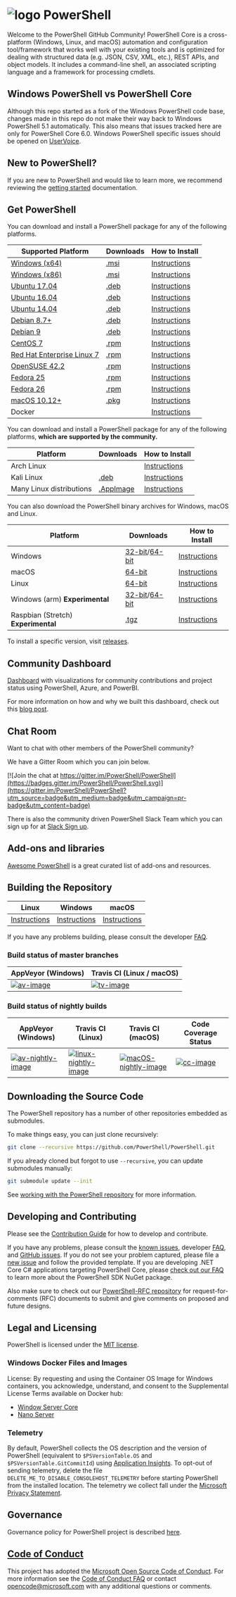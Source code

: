 # ![logo][] PowerShell

Welcome to the PowerShell GitHub Community!
PowerShell Core is a cross-platform (Windows, Linux, and macOS) automation and configuration tool/framework that works well with your existing tools and is optimized
for dealing with structured data (e.g. JSON, CSV, XML, etc.), REST APIs, and object models.
It includes a command-line shell, an associated scripting language and a framework for processing cmdlets.

[logo]: https://raw.githubusercontent.com/PowerShell/PowerShell/master/assets/ps_black_64.svg?sanitize=true

## Windows PowerShell vs PowerShell Core

Although this repo started as a fork of the Windows PowerShell code base, changes made in this repo do not make their way back to Windows PowerShell 5.1 automatically.
This also means that issues tracked here are only for PowerShell Core 6.0.
Windows PowerShell specific issues should be opened on [UserVoice][].

[UserVoice]: https://windowsserver.uservoice.com/forums/301869-powershell

## New to PowerShell?

If you are new to PowerShell and would like to learn more, we recommend reviewing the [getting started][] documentation.

[getting started]: https://github.com/PowerShell/PowerShell/tree/master/docs/learning-powershell

## Get PowerShell

You can download and install a PowerShell package for any of the following platforms.

| Supported Platform                         | Downloads               | How to Install                |
| -------------------------------------------| ------------------------| ----------------------------- |
| [Windows (x64)][corefx-win]                | [.msi][rl-windows-64]   | [Instructions][in-windows]    |
| [Windows (x86)][corefx-win]                | [.msi][rl-windows-86]   | [Instructions][in-windows]    |
| [Ubuntu 17.04][corefx-linux]               | [.deb][rl-ubuntu17]     | [Instructions][in-ubuntu17]   |
| [Ubuntu 16.04][corefx-linux]               | [.deb][rl-ubuntu16]     | [Instructions][in-ubuntu16]   |
| [Ubuntu 14.04][corefx-linux]               | [.deb][rl-ubuntu14]     | [Instructions][in-ubuntu14]   |
| [Debian 8.7+][corefx-linux]                | [.deb][rl-debian8]      | [Instructions][in-deb8]       |
| [Debian 9][corefx-linux]                   | [.deb][rl-debian9]      | [Instructions][in-deb9]       |
| [CentOS 7][corefx-linux]                   | [.rpm][rl-centos]       | [Instructions][in-centos]     |
| [Red Hat Enterprise Linux 7][corefx-linux] | [.rpm][rl-centos]       | [Instructions][in-rhel7]      |
| [OpenSUSE 42.2][corefx-linux]              | [.rpm][rl-centos]       | [Instructions][in-opensuse422]|
| [Fedora 25][corefx-linux]                  | [.rpm][rl-centos]       | [Instructions][in-fedora25]   |
| [Fedora 26][corefx-linux]                  | [.rpm][rl-centos]       | [Instructions][in-fedora26]   |
| [macOS 10.12+][corefx-macos]               | [.pkg][rl-macos]        | [Instructions][in-macos]      |
| Docker                                     |                         | [Instructions][in-docker]     |

You can download and install a PowerShell package for any of the following platforms, **which are supported by the community.**

| Platform                 | Downloads               | How to Install                |
| -------------------------| ------------------------| ----------------------------- |
| Arch Linux               |                         | [Instructions][in-archlinux]  |
| Kali Linux               | [.deb][rl-ubuntu16]     | [Instructions][in-kali]       |
| Many Linux distributions | [.AppImage][rl-ai]      | [Instructions][in-appimage]   |

You can also download the PowerShell binary archives for Windows, macOS and Linux.

| Platform                            | Downloads                                        | How to Install                 |
| ------------------------------------| ------------------------------------------------ | ------------------------------ |
| Windows                             | [32-bit][rl-winx86-zip]/[64-bit][rl-winx64-zip]  | [Instructions][in-windows-zip] |
| macOS                               | [64-bit][rl-macos-tar]                           | [Instructions][in-tar]         |
| Linux                               | [64-bit][rl-linux-tar]                           | [Instructions][in-tar]         |
| Windows (arm) **Experimental**      | [32-bit][rl-winarm]/[64-bit][rl-winarm64]        | [Instructions][in-windows-zip] |
| Raspbian (Stretch) **Experimental** | [.tgz][rl-raspbian]                              | [Instructions][in-raspbian]    |

[rl-windows-64]: https://github.com/PowerShell/PowerShell/releases/download/v6.0.1/PowerShell-6.0.1-win-x64.msi
[rl-windows-86]: https://github.com/PowerShell/PowerShell/releases/download/v6.0.1/PowerShell-6.0.1-win-x86.msi
[rl-ubuntu17]: https://github.com/PowerShell/PowerShell/releases/download/v6.0.1/powershell_6.0.1-1.ubuntu.17.04_amd64.deb
[rl-ubuntu16]: https://github.com/PowerShell/PowerShell/releases/download/v6.0.1/powershell_6.0.1-1.ubuntu.16.04_amd64.deb
[rl-ubuntu14]: https://github.com/PowerShell/PowerShell/releases/download/v6.0.1/powershell_6.0.1-1.ubuntu.14.04_amd64.deb
[rl-debian8]: https://github.com/PowerShell/PowerShell/releases/download/v6.0.1/powershell_6.0.1-1.debian.8_amd64.deb
[rl-debian9]: https://github.com/PowerShell/PowerShell/releases/download/v6.0.1/powershell_6.0.1-1.debian.9_amd64.deb
[rl-centos]: https://github.com/PowerShell/PowerShell/releases/download/v6.0.1/powershell-6.0.1-1.rhel.7.x86_64.rpm
[rl-ai]: https://github.com/PowerShell/PowerShell/releases/download/v6.0.1/PowerShell-6.0.1-x86_64.AppImage
[rl-macos]: https://github.com/PowerShell/PowerShell/releases/download/v6.0.1/powershell-6.0.1-osx.10.12-x64.pkg
[rl-winarm]: https://github.com/PowerShell/PowerShell/releases/download/v6.0.1/PowerShell-6.0.1-win-arm32.zip
[rl-winarm64]: https://github.com/PowerShell/PowerShell/releases/download/v6.0.1/PowerShell-6.0.1-win-arm64.zip
[rl-winx86-zip]: https://github.com/PowerShell/PowerShell/releases/download/v6.0.1/PowerShell-6.0.1-win-x86.zip
[rl-winx64-zip]: https://github.com/PowerShell/PowerShell/releases/download/v6.0.1/PowerShell-6.0.1-win-x64.zip
[rl-macos-tar]: https://github.com/PowerShell/PowerShell/releases/download/v6.0.1/powershell-6.0.1-osx-x64.tar.gz
[rl-linux-tar]: https://github.com/PowerShell/PowerShell/releases/download/v6.0.1/powershell-6.0.1-linux-x64.tar.gz
[rl-raspbian]: https://github.com/PowerShell/PowerShell/releases/download/v6.0.1/powershell-6.0.1-linux-arm32.tar.gz

[in-windows]: https://docs.microsoft.com/en-us/powershell/scripting/setup/installing-powershell-core-on-windows#msi
[in-ubuntu14]: https://docs.microsoft.com/en-us/powershell/scripting/setup/installing-powershell-core-on-macos-and-linux.md#ubuntu-1404
[in-ubuntu16]: https://docs.microsoft.com/en-us/powershell/scripting/setup/installing-powershell-core-on-macos-and-linux.md#ubuntu-1604
[in-ubuntu17]: https://docs.microsoft.com/en-us/powershell/scripting/setup/installing-powershell-core-on-macos-and-linux.md#ubuntu-1704
[in-deb8]: https://docs.microsoft.com/en-us/powershell/scripting/setup/installing-powershell-core-on-macos-and-linux.md#debian-8
[in-deb9]: https://docs.microsoft.com/en-us/powershell/scripting/setup/installing-powershell-core-on-macos-and-linux.md#debian-9
[in-centos]: https://docs.microsoft.com/en-us/powershell/scripting/setup/installing-powershell-core-on-macos-and-linux.md#centos-7
[in-rhel7]: https://docs.microsoft.com/en-us/powershell/scripting/setup/installing-powershell-core-on-macos-and-linux.md#red-hat-enterprise-linux-rhel-7
[in-opensuse422]: https://docs.microsoft.com/en-us/powershell/scripting/setup/installing-powershell-core-on-macos-and-linux.md#opensuse-422
[in-fedora25]: https://docs.microsoft.com/en-us/powershell/scripting/setup/installing-powershell-core-on-macos-and-linux.md#fedora-25
[in-fedora26]: https://docs.microsoft.com/en-us/powershell/scripting/setup/installing-powershell-core-on-macos-and-linux.md#fedora-26
[in-archlinux]: https://docs.microsoft.com/en-us/powershell/scripting/setup/installing-powershell-core-on-macos-and-linux.md#arch-linux
[in-appimage]: https://docs.microsoft.com/en-us/powershell/scripting/setup/installing-powershell-core-on-macos-and-linux.md#linux-appimage
[in-macos]: https://github.com/PowerShell/PowerShell/tree/master/docs/installation/macos.md
[in-docker]: https://github.com/PowerShell/PowerShell/tree/master/docker
[in-kali]: https://docs.microsoft.com/en-us/powershell/scripting/setup/installing-powershell-core-on-macos-and-linux.md#kali
[in-windows-zip]: https://docs.microsoft.com/en-us/powershell/scripting/setup/installing-powershell-core-on-windows#zip
[in-tar]: https://docs.microsoft.com/en-us/powershell/scripting/setup/installing-powershell-core-on-macos-and-linux.md#binary-archives
[in-raspbian]: https://docs.microsoft.com/en-us/powershell/scripting/setup/installing-powershell-core-on-macos-and-linux.md#raspbian
[corefx-win]:https://github.com/dotnet/core/blob/master/release-notes/2.0/2.0-supported-os.md#windows
[corefx-linux]:https://github.com/dotnet/core/blob/master/release-notes/2.0/2.0-supported-os.md#linux
[corefx-macos]:https://github.com/dotnet/core/blob/master/release-notes/2.0/2.0-supported-os.md#macos

To install a specific version, visit [releases](https://github.com/PowerShell/PowerShell/releases).

## Community Dashboard

[Dashboard](https://aka.ms/psgithubbi) with visualizations for community contributions and project status using PowerShell, Azure, and PowerBI.

For more information on how and why we built this dashboard, check out this [blog post](https://blogs.msdn.microsoft.com/powershell/2017/01/31/powershell-open-source-community-dashboard/).

## Chat Room

Want to chat with other members of the PowerShell community?

We have a Gitter Room which you can join below.

[![Join the chat at https://gitter.im/PowerShell/PowerShell](https://badges.gitter.im/PowerShell/PowerShell.svg)](https://gitter.im/PowerShell/PowerShell?utm_source=badge&utm_medium=badge&utm_campaign=pr-badge&utm_content=badge)

There is also the community driven PowerShell Slack Team which you can sign up for at [Slack Sign up].

[Slack Sign up]: http://slack.poshcode.org

## Add-ons and libraries

[Awesome PowerShell](https://github.com/janikvonrotz/awesome-powershell) is a great curated list of add-ons and resources.

## Building the Repository

| Linux                    | Windows                    | macOS                   |
|--------------------------|----------------------------|------------------------|
| [Instructions][bd-linux] | [Instructions][bd-windows] | [Instructions][bd-macOS] |

If you have any problems building, please consult the developer [FAQ][].

### Build status of master branches

| AppVeyor (Windows)       | Travis CI (Linux / macOS) |
|--------------------------|--------------------------|
| [![av-image][]][av-site] | [![tv-image][]][tv-site] |

### Build status of nightly builds

| AppVeyor (Windows)       | Travis CI (Linux) | Travis CI (macOS) | Code Coverage Status |
|--------------------------|-------------------|-------------------|----------------------|
| [![av-nightly-image][]][av-nightly-site] | [![linux-nightly-image][]][tv-site] | [![macOS-nightly-image][]][tv-site] | [![cc-image][]][cc-site] |

[bd-linux]: https://github.com/PowerShell/PowerShell/tree/master/docs/building/linux.md
[bd-windows]: https://github.com/PowerShell/PowerShell/tree/master/docs/building/windows-core.md
[bd-macOS]: https://github.com/PowerShell/PowerShell/tree/master/docs/building/macos.md

[FAQ]: https://github.com/PowerShell/PowerShell/tree/master/docs/FAQ.md

[tv-image]: https://travis-ci.org/PowerShell/PowerShell.svg?branch=master
[tv-site]: https://travis-ci.org/PowerShell/PowerShell/branches
[av-image]: https://ci.appveyor.com/api/projects/status/nsng9iobwa895f98/branch/master?svg=true
[av-site]: https://ci.appveyor.com/project/PowerShell/powershell
[linux-nightly-image]: https://jimtru1979.blob.core.windows.net/badges/DailyBuildStatus.Linux.svg
[macOS-nightly-image]: https://jimtru1979.blob.core.windows.net/badges/DailyBuildStatus.OSX.svg
[av-nightly-image]: https://ci.appveyor.com/api/projects/status/46yd4jogtm2jodcq?svg=true
[av-nightly-site]: https://ci.appveyor.com/project/PowerShell/powershell-f975h
[cc-site]: https://codecov.io/gh/PowerShell/PowerShell
[cc-image]: https://codecov.io/gh/PowerShell/PowerShell/branch/master/graph/badge.svg

## Downloading the Source Code

The PowerShell repository has a number of other repositories embedded as submodules.

To make things easy, you can just clone recursively:

```sh
git clone --recursive https://github.com/PowerShell/PowerShell.git
```

If you already cloned but forgot to use `--recursive`, you can update submodules manually:

```sh
git submodule update --init
```

See [working with the PowerShell repository](https://github.com/PowerShell/PowerShell/tree/master/docs/git) for more information.

## Developing and Contributing

Please see the [Contribution Guide][] for how to develop and contribute.

If you have any problems, please consult the [known issues][], developer [FAQ][], and [GitHub issues][].
If you do not see your problem captured, please file a [new issue][] and follow the provided template.
If you are developing .NET Core C# applications targeting PowerShell Core, please [check out our FAQ][] to learn more about the PowerShell SDK NuGet package.

Also make sure to check out our [PowerShell-RFC repository](https://github.com/powershell/powershell-rfc) for request-for-comments (RFC) documents to submit and give comments on proposed and future designs.

[check out our FAQ]: https://github.com/PowerShell/PowerShell/tree/master/docs/FAQ.md#where-do-i-get-the-powershell-core-sdk-package
[Contribution Guide]: https://github.com/PowerShell/PowerShell/tree/master/.github/CONTRIBUTING.md
[known issues]: https://github.com/PowerShell/PowerShell/tree/master/docs/KNOWNISSUES.md
[GitHub issues]: https://github.com/PowerShell/PowerShell/issues
[new issue]:https://github.com/PowerShell/PowerShell/issues/new

## Legal and Licensing

PowerShell is licensed under the [MIT license][].

[MIT license]: https://github.com/PowerShell/PowerShell/tree/master/LICENSE.txt

### Windows Docker Files and Images

License: By requesting and using the Container OS Image for Windows containers, you acknowledge, understand, and consent to the Supplemental License Terms available on Docker hub:

- [Window Server Core](https://hub.docker.com/r/microsoft/windowsservercore/)
- [Nano Server](https://hub.docker.com/r/microsoft/nanoserver/)

### Telemetry

By default, PowerShell collects the OS description and the version of PowerShell (equivalent to `$PSVersionTable.OS` and `$PSVersionTable.GitCommitId`) using [Application Insights](https://azure.microsoft.com/en-us/services/application-insights/).
To opt-out of sending telemetry, delete the file `DELETE_ME_TO_DISABLE_CONSOLEHOST_TELEMETRY` before starting PowerShell from the installed location.
The telemetry we collect fall under the [Microsoft Privacy Statement](https://privacy.microsoft.com/en-us/privacystatement/).

## Governance

Governance policy for PowerShell project is described [here][].

[here]: https://github.com/PowerShell/PowerShell/blob/master/docs/community/governance.md

## [Code of Conduct][conduct-md]

This project has adopted the [Microsoft Open Source Code of Conduct][conduct-code].
For more information see the [Code of Conduct FAQ][conduct-FAQ] or contact [opencode@microsoft.com][conduct-email] with any additional questions or comments.

[conduct-code]: http://opensource.microsoft.com/codeofconduct/
[conduct-FAQ]: http://opensource.microsoft.com/codeofconduct/faq/
[conduct-email]: mailto:opencode@microsoft.com
[conduct-md]: https://github.com/PowerShell/PowerShell/tree/master/./CODE_OF_CONDUCT.md

